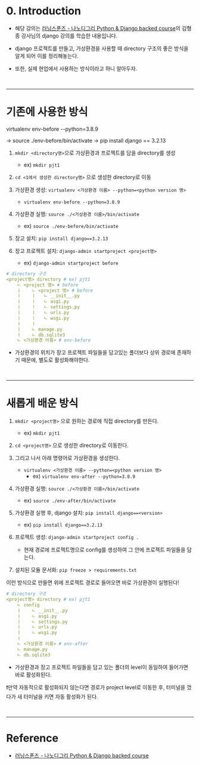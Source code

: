 # 0. Introduction 

- 해당 강의는 [러닝스푼즈 - 나노디그리 Python & Django backed course](https://learningspoons.com/course/detail/django-backend/)의 김형종 강사님의 django 강의를 학습한 내용입니다.

- django 프로젝트를 만들고, 가상환경을 사용할 때 directory 구조의 좋은 방식을 알게 되어 이를 정리해놓는다. 

- 또한, 실제 현업에서 사용하는 방식이라고 하니 알아두자.

<br>


---
# 기존에 사용한 방식

virtualenv env-before --python=3.8.9

→ source ./env-before/bin/activate  → pip install django == 3.2.13


1. `mkdir <directory명>`으로 가상환경과 프로젝트를 담을 directory를 생성  
    - ex) `mkdir pjt1`

2. `cd <1에서 생성한 directory명>` 으로 생성한 directory로 이동 

3. 가상환경 생성: `virtualenv <가상환경 이름> --python=<python version 명>`
    - `virtualenv env-before --python=3.8.9`

4. 가상환경 실행: `source ./<가상환경 이름>/bin/activate`
    - ex) `source ./env-before/bin/activate`

5. 장고 설치: `pip install django==3.2.13`

6. 장고 프로젝트 설치: `django-admin startproject <project명>`
    - ex) `django-admin startproject before`


```yml
# directory 구조
<project명> directory # ex) pjt1
    ㄴ <project 명> # before
    ㅣ    ㄴ <project 명> # before
    ㅣ    ㅣ   ㄴ __init__.py
    ㅣ    ㅣ   ㄴ asgi.py
    ㅣ    ㅣ   ㄴ settings.py
    ㅣ    ㅣ   ㄴ urls.py
    ㅣ    ㅣ   ㄴ wsgi.py
    ㅣ    ㅣ
    ㅣ    ㄴ manage.py
    ㅣ    ㄴ db.sqlite3
    ㄴ <가상환경 이름> # env-before
```

- 가상환경의 위치가 장고 프로젝트 파일들을 담고있는 폴더보다 상위 경로에 존재하기 때문에, 별도로 활성화해야한다.  

<br>

---

# 새롭게 배운 방식

1. `mkdir <project명>` 으로 원하는 경로에 직접 directory를 만든다.  
    - ex) `mkdir pjt1`

2. `cd <project명>` 으로 생성한 directory로 이동한다.

3. 그리고 나서 아래 명령어로 가상환경을 생성한다.
    - `virtualenv <가상환경 이름> --python=<python version 명>`  
        - ex) `virtualenv env-after --python=3.8.9`

4. 가상환경 실행: `source ./<가상환경 이름>/bin/activate`
    - ex) `source ./env-after/bin/activate`

5. 가상환경 실행 후, django 설치: `pip install django==<version>`  
    - ex) `pip install django==3.2.13`

6. 프로젝트 생성: `django-admin startproject config .`
    - 현재 경로에 프로젝트명으로 config를 생성하여 그 안에 프로젝트 파일들을 담는다. 

7. 설치된 모듈 문서화: `pip freeze > requirements.txt`

이런 방식으로 만들면 위에 프로젝트 경로로 들어오면 바로 가상환경이 실행된다! 

```yml
# directory 구조
<project명> directory # ex) pjt1
    ㄴ config
    ㅣ    ㄴ __init__.py
    ㅣ    ㄴ asgi.py
    ㅣ    ㄴ settings.py
    ㅣ    ㄴ urls.py
    ㅣ    ㄴ wsgi.py
    ㅣ
    ㄴ <가상환경 이름> # env-after 
    ㄴ manage.py
    ㄴ db.sqlite3
```

- 가상환경과 장고 프로젝트 파일들을 담고 있는 폴더의 level이 동일하여 들어가면 바로 활성화된다.    

❗️만약 자동적으로 활성화되지 않는다면 경로가 project level로 이동한 후, 터미널을 껐다가 새 터미널을 키면 자동 활성화가 된다.


<br>

---

# Reference

- [러닝스푼즈 - 나노디그리 Python & Django backed course](https://learningspoons.com/course/detail/django-backend/)
